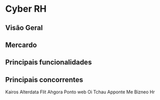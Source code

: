 # Cyber RH #

## Visão Geral ##

## Mercardo ##


## Principais funcionalidades ##

## Principais concorrentes ##

Kairos
Alterdata Flit
Ahgora Ponto web
Oi Tchau
Apponte Me
Bizneo Hr
